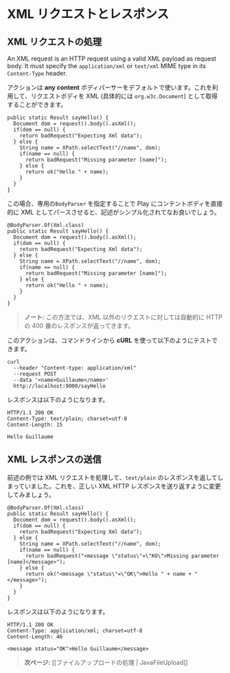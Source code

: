 <!-- translated -->
<!--
# Handling and serving XML requests
-->
# XML リクエストとレスポンス

<!--
## Handling an XML request
-->
## XML リクエストの処理

An XML request is an HTTP request using a valid XML payload as request body. It must specify the `application/xml` or `text/xml` MIME type in its `Content-Type` header.

<!--
By default, an action uses an **any content** body parser, which you can use to retrieve the body as XML (actually as a `org.w3c.Document`):
-->
アクションは **any content** ボディパーサーをデフォルトで使います。これを利用して、リクエストボディを XML (具体的には `org.w3c.Document`) として取得することができます。

```
public static Result sayHello() {
  Document dom = request().body().asXml();
  if(dom == null) {
    return badRequest("Expecting Xml data");
  } else {
    String name = XPath.selectText("//name", dom);
    if(name == null) {
      return badRequest("Missing parameter [name]");
    } else {
      return ok("Hello " + name);
    }
  }
}
```

<!--
Of course it’s way better (and simpler) to specify our own `BodyParser` to ask Play to parse the content body directly as XML:
-->
この場合、専用の`BodyParser` を指定することで Play にコンテントボディを直接的に XML としてパースさせると、記述がシンプル化されてなお良いでしょう。

```
@BodyParser.Of(Xml.class)
public static Result sayHello() {
  Document dom = request().body().asXml();
  if(dom == null) {
    return badRequest("Expecting Xml data");
  } else {
    String name = XPath.selectText("//name", dom);
    if(name == null) {
      return badRequest("Missing parameter [name]");
    } else {
      return ok("Hello " + name);
    }
  }
}
```

<!--
> **Note:** This way, a 400 HTTP response will be automatically returned for non-XML requests.
-->
> **ノート:** この方法では、XML 以外のリクエストに対しては自動的に HTTP の 400 番のレスポンスが返ってきます。

<!--
You can test it with **cURL** on the command line:
-->
このアクションは、コマンドラインから **cURL** を使って以下のようにテストできます。

```
curl 
  --header "Content-type: application/xml" 
  --request POST 
  --data '<name>Guillaume</name>' 
  http://localhost:9000/sayHello
```

<!--
It replies with:
-->
レスポンスは以下のようになります。

```
HTTP/1.1 200 OK
Content-Type: text/plain; charset=utf-8
Content-Length: 15

Hello Guillaume
```

<!--
## Serving an XML response
-->
## XML レスポンスの送信

<!--
In our previous example, we handled an XML request, but replied with a `text/plain` response. Let’s change it to send back a valid XML HTTP response:
-->
前述の例では XML リクエストを処理して、`text/plain` のレスポンスを返してしまっていました。これを、正しい XML HTTP レスポンスを送り返すように変更してみましょう。

```
@BodyParser.Of(Xml.class)
public static Result sayHello() {
  Document dom = request().body().asXml();
  if(dom == null) {
    return badRequest("Expecting Xml data");
  } else {
    String name = XPath.selectText("//name", dom);
    if(name == null) {
      return badRequest("<message \"status\"=\"KO\">Missing parameter [name]</message>");
    } else {
      return ok("<message \"status\"=\"OK\">Hello " + name + "</message>");
    }
  }
}
```

<!--
Now it replies with:
-->
レスポンスは以下のようになります。

```
HTTP/1.1 200 OK
Content-Type: application/xml; charset=utf-8
Content-Length: 46

<message status="OK">Hello Guillaume</message>
```

<!--
> **Next:** [[Handling file upload | JavaFileUpload]]
-->
> **次ページ:** [[ファイルアップロードの処理 | JavaFileUpload]]
